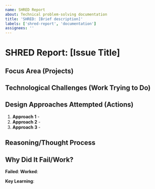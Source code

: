 ```yaml
---
name: SHRED Report
about: Technical problem-solving documentation
title: 'SHRED: [Brief description]'
labels: ['shred-report', 'documentation']
assignees: ''
---
```


# SHRED Report: [Issue Title]

## Focus Area (Projects)
<!-- Describe the project/area this issue affects -->

## Technological Challenges (Work Trying to Do)
<!-- What technical problem were you trying to solve? -->

## Design Approaches Attempted (Actions)
<!-- List the different approaches/solutions you tried -->
1. **Approach 1** - 
2. **Approach 2** - 
3. **Approach 3** - 

## Reasoning/Thought Process
<!-- Explain your thinking behind the approaches -->

## Why Did It Fail/Work?
**Failed**: 
**Worked**: 

**Key Learning**:
